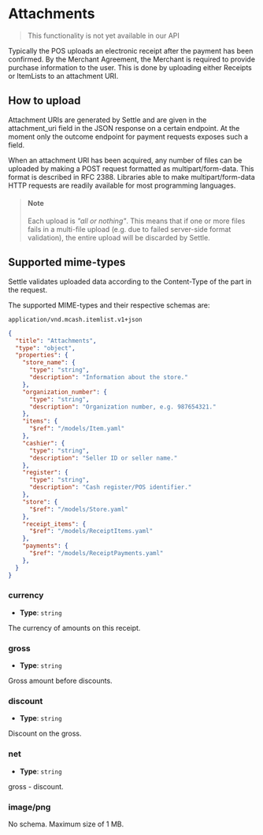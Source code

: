# Attachments

<!-- theme: warning -->
> This functionality is not yet available in our API

Typically the POS uploads an electronic receipt after the payment has been confirmed.
By the Merchant Agreement, the Merchant is required to provide purchase information to the user. This is done by uploading either Receipts or ItemLists to an attachment URI.

## How to upload

Attachment URIs are generated by Settle and are given in the attachment_uri field in the JSON response on a certain endpoint. At the moment only the outcome endpoint for payment requests exposes such a field.

When an attachment URI has been acquired, any number of files can be uploaded by making a POST request formatted as multipart/form-data. This format is described in RFC 2388. Libraries able to make multipart/form-data HTTP requests are readily available for most programming languages.

> #### Note
>
> Each upload is *"all or nothing"*. This means that if one or more files fails in a multi-file upload (e.g. due to failed server-side format validation), the entire upload will be discarded by Settle.

## Supported mime-types

Settle validates uploaded data according to the Content-Type of the part in the request.

The supported MIME-types and their respective schemas are:

`application/vnd.mcash.itemlist.v1+json`

```json json_schema
{
  "title": "Attachments",
  "type": "object",
  "properties": {
    "store_name": {
      "type": "string",
      "description": "Information about the store."
    },
    "organization_number": {
      "type": "string",
      "description": "Organization number, e.g. 987654321."
    },
    "items": {
      "$ref": "/models/Item.yaml"
    },
    "cashier": {
      "type": "string",
      "description": "Seller ID or seller name."
    },
    "register": {
      "type": "string",
      "description": "Cash register/POS identifier."
    },
    "store": {
      "$ref": "/models/Store.yaml"
    },
    "receipt_items": {
      "$ref": "/models/ReceiptItems.yaml"
    },
    "payments": {
      "$ref": "/models/ReceiptPayments.yaml"
    },
  }
}
```

### currency

- **Type**: `string`

The currency of amounts on this receipt.

####

### gross

- **Type**: `string`

Gross amount before discounts.

####

### discount

- **Type**: `string`

Discount on the gross.

####

### net

- **Type**: `string`

gross - discount.

####

### image/png

No schema. Maximum size of 1 MB.